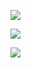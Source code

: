 
![](https://komarev.com/ghpvc/?username=foullegacy&color=54867a&label=fell+into+the+abyss&base=1000&style=flat-square&aligncenter)

![](https://64.media.tumblr.com/ef882a9a6cd44aba674624be3d3e2bf7/b38a06f8df7d6a83-f5/s540x810/5b06d305c9ade2841ce6fb7b05175fefed3277eb.gifv)





 
![](https://i.imgur.com/4C5PQt3.png)  
                                   
